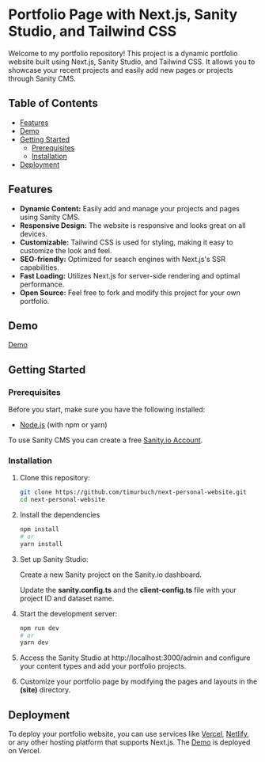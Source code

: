 # Portfolio Page with Next.js, Sanity Studio, and Tailwind CSS

Welcome to my portfolio repository! This project is a dynamic portfolio website built using Next.js, Sanity Studio, and Tailwind CSS. It allows you to showcase your recent projects and easily add new pages or projects through Sanity CMS.

##  Table of Contents
  - [Features](#features)
  - [Demo](#demo)
  - [Getting Started](#getting-started)
    - [Prerequisites](#prerequisites)
    - [Installation](#installation)
  - [Deployment](#deployment)


## Features

- **Dynamic Content:** Easily add and manage your projects and pages using Sanity CMS.
- **Responsive Design:** The website is responsive and looks great on all devices.
- **Customizable:** Tailwind CSS is used for styling, making it easy to customize the look and feel.
- **SEO-friendly:** Optimized for search engines with Next.js's SSR capabilities.
- **Fast Loading:** Utilizes Next.js for server-side rendering and optimal performance.
- **Open Source:** Feel free to fork and modify this project for your own portfolio.

## Demo
[Demo](https://next-personal-website-timur.vercel.app/)

## Getting Started

### Prerequisites

Before you start, make sure you have the following installed:

- [Node.js](https://nodejs.org/) (with npm or yarn)

To use Sanity CMS you can create a free [Sanity.io Account](https://www.sanity.io/).


### Installation

1. Clone this repository:

   ```bash
   git clone https://github.com/timurbuch/next-personal-website.git
   cd next-personal-website

2. Install the dependencies
    ```bash
    npm install
    # or
    yarn install

3. Set up Sanity Studio:

    Create a new Sanity project on the Sanity.io dashboard.

    Update the **sanity.config.ts** and the **client-config.ts** file with your project ID and dataset name.

4. Start the development server:
    ```bash
    npm run dev
    # or
    yarn dev

5. Access the Sanity Studio at http://localhost:3000/admin and  configure your content types and add your portfolio projects.

6. Customize your portfolio page by modifying the pages and layouts in the **(site)** directory.

## Deployment
To deploy your portfolio website, you can use services like [Vercel](https://vercel.com/), [Netlify](https://www.netlify.com/), or any other hosting platform that supports Next.js. 
The [Demo](#demo) is deployed on Vercel.